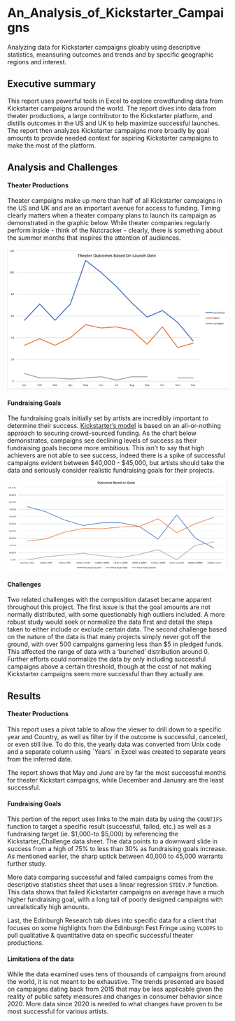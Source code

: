 # **An_Analysis_of_Kickstarter_Campaigns**
Analyzing data for Kickstarter campaigns gloably using descriptive statistics, meansuring outcomes and trends and by specific geographic regions and interest.

## **Executive summary** 

This report uses powerful tools in Excel to explore crowdfunding data from Kickstarter campaigns around the world.  The report dives into data from theater productions, a large contributor to the Kickstarter platform, and distills outcomes in the US and UK to help maximize successful launches.  The report then analyzes Kickstarter campaigns more broadly by goal amounts to provide needed context for aspiring Kickstarter campaigns to make the most of the platform.


## **Analysis and Challenges**

#### Theater Productions

Theater campaigns make up more than half of all Kickstarter campaigns in the US and UK and are an important avenue for access to funding.  Timing clearly matters when a theater company plans to launch its campaign as demonstrated in the graphic below.  While theater companies regularly perform inside - think of the Nutcracker - clearly, there is something about the summer months that inspires the attention of audiences.   

![Theater Outcome](/Theater_Outcomes_vs_Launch.png)


#### Fundraising Goals

The fundraising goals initially set by artists are incredibly important to determine their success.  [Kickstarter’s model](https://www.kickstarter.com/how-it-works) is based on an all-or-nothing approach to securing crowd-sourced funding.  As the chart below demonstrates, campaigns see declining levels of success as their fundraising goals become more ambitious.  This isn’t to say that high achievers are not able to see success, indeed there is a spike of successful campaigns evident between $40,000 - $45,000, but artists should take the data and seriously consider realistic fundraising goals for their projects.  

![Goals](/Outcomes_vs_Goals.png)

#### Challenges 

Two related challenges with the composition dataset became apparent throughout this project.  The first issue is that the goal amounts are not normally distributed, with some questionably high outliers included.  A more robust study would seek or normalize the data first and detail the steps taken to either include or exclude certain data.  The second challenge based on the nature of the data is that many projects simply never got off the ground, with over 500 campaigns garnering less than $5 in pledged funds.  This affected the range of data with a ‘bunched’ distribution around 0.  Further efforts could normalize the data by only including successful campaigns above a certain threshold, though at the cost of not making Kickstarter campaigns seem more successful than they actually are.  

  
## **Results**

#### Theater Productions

This report uses a pivot table to allow the viewer to drill down to a specific year and Country, as well as filter by if the outcome is successful, canceled, or even still live.  To do this, the yearly data was converted from Unix code and a separate column using ´Years´ in Excel was created to separate years from the inferred date.   

The report shows that May and June are by far the most successful months for theater Kickstart campaigns, while December and January are the least successful.  


#### Fundraising Goals

This portion of the report uses links to the main data by using the `COUNTIFS` function to target a specific result (successful, failed, etc.) as well as a fundraising target (ie. $1,000-to $5,000) by referencing the Kickstarter_Challenge data sheet.  The data points to a downward slide in success from a high of 75% to less than 30% as fundraising goals increase.  As mentioned earlier, the sharp uptick between 40,000 to 45,000 warrants further study.

More data comparing successful and failed campaigns comes from the descriptive statistics sheet that uses a linear regression `STDEV.P` function.  This data shows that failed Kickstarter campaigns on average have a much higher fundraising goal, with a long tail of poorly designed campaigns with unrealistically high amounts.  

Last, the Edinburgh Research tab dives into specific data for a client that focuses on some highlights from the Edinburgh Fest Fringe using `VLOOPS` to pull qualitative & quantitative data on specific successful theater productions.   


#### Limitations of the data

While the data examined uses tens of thousands of campaigns from around the world, it is not meant to be exhaustive.  The trends presented are based on campaigns dating back from 2015 that may be less applicable given the reality of public safety measures and changes in consumer behavior since 2020.  More data since 2020 is needed to what changes have proven to be most successful for various artists.

